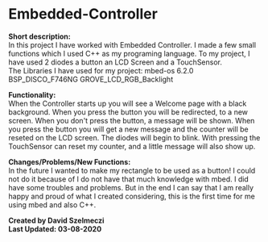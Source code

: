 # Embedded-Controller
<b>Short description:</b><br/>
In this project I have worked with Embedded Controller. I made a few small functions which I used C++ as my programing language. To my project, I have used 2 diodes
a button an LCD Screen and a TouchSensor. <br/>
The Libraries I have used for my project:
mbed-os 6.2.0
BSP_DISCO_F746NG
GROVE_LCD_RGB_Backlight

<b>Functionality:</b><br/>
When the Controller starts up you will see a Welcome page with a black background. When you press the button you will be redirected, to a new screen. 
When you don't press the button, a message will be shown. When you press the button you will get a new message and the counter will be reseted on the LCD screen.
The diodes will begin to blink. With pressing the TouchSensor can reset my counter, and a little message will also show up.

<b>Changes/Problems/New Functions:</b><br/>
In the future I wanted to make my rectangle to be used as a button! I could not do it because of I do not have that much knowledge with mbed. I did have some troubles
and problems. But in the end I can say that I am really happy and proud of what I created considering, this is the first time for me using mbed and also C++. 

<b>Created by David Szelmeczi <br/>
Last Updated: 03-08-2020
</b>